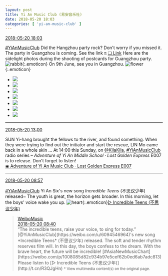 ```yaml
---
layout: post
title: Yi An Music Club (易安音乐社)
date: 2018-05-20 18:03
categories: [ 'yi-an-music-club' ]
---
```


<div class="weibo-info">
  <a href="https://weibo.com/6094546964/GhxLbvoCl">2018-05-20 18:03</a>
</div>

[#YiAnMusicClub](https://weibo.com/p/100808beae2e3e05b17b64f63ebedca39f19b2/super_index) Did the Hangzhou party rock? Don't worry if you missed it. The party in Guangzhou is coming. See the link 🔛 [❏ Link](https://www.owhat.cn/shop/shopdetail.html?id=37661) Here are the sidelight photos during the shooting of postcards for Guangzhou party. ![rabbit](https://img.t.sinajs.cn/t4/appstyle/expression/ext/normal/c6/2018new_tuzi_org.png){:.emoticon} On 9th June, see you in Guangzhou. ![flower](https://img.t.sinajs.cn/t4/appstyle/expression/ext/normal/d4/2018new_xianhua_org.png){:.emoticon}

<!-- more -->

<ul class="weibo-pic-list-3">
  <li class="weibo-pic">
    <a href="https://wx2.sinaimg.cn/mw690/006Es64Aly1frhylihdowj33vc2kwkjr.jpg"><img src="https://wx2.sinaimg.cn/thumb150/006Es64Aly1frhylihdowj33vc2kwkjr.jpg"/></a>
  </li>
  <li class="weibo-pic">
    <a href="https://wx4.sinaimg.cn/mw690/006Es64Aly1frj6eb42p5j32kw3vc7wk.jpg"><img src="https://wx4.sinaimg.cn/thumb150/006Es64Aly1frj6eb42p5j32kw3vc7wk.jpg"/></a>
  </li>
  <li class="weibo-pic">
    <a href="https://wx4.sinaimg.cn/mw690/006Es64Aly1frj6edu4b8j32kw3vc7wk.jpg"><img src="https://wx4.sinaimg.cn/thumb150/006Es64Aly1frj6edu4b8j32kw3vc7wk.jpg"/></a>
  </li>
  <li class="weibo-pic">
    <a href="https://wx3.sinaimg.cn/mw690/006Es64Aly1frj6ejdcu1j32kw3vcx6s.jpg"><img src="https://wx3.sinaimg.cn/thumb150/006Es64Aly1frj6ejdcu1j32kw3vcx6s.jpg"/></a>
  </li>
  <li class="weibo-pic">
    <a href="https://wx2.sinaimg.cn/mw690/006Es64Aly1frj6e701c4j32kw3vce85.jpg"><img src="https://wx2.sinaimg.cn/thumb150/006Es64Aly1frj6e701c4j32kw3vce85.jpg"/></a>
  </li>
  <li class="weibo-pic">
    <a href="https://wx2.sinaimg.cn/mw690/006Es64Aly1frj6en35jaj32kw3vcx6s.jpg"><img src="https://wx2.sinaimg.cn/thumb150/006Es64Aly1frj6en35jaj32kw3vcx6s.jpg"/></a>
  </li>
  <li class="weibo-pic">
    <a href="https://wx2.sinaimg.cn/mw690/006Es64Aly1frj6epb3rhj32kw3vchdw.jpg"><img src="https://wx2.sinaimg.cn/thumb150/006Es64Aly1frj6epb3rhj32kw3vchdw.jpg"/></a>
  </li>
</ul>

---

<div class="weibo-info">
  <a href="https://weibo.com/6094546964/GhvLXhzkY">2018-05-20 13:00</a>
</div>

SUN Yi-hang brought the fellows to the river, and found something. When they were trying to find out the initiator and start the rescue, LIN Mo came back in a whole skin … At 14:00 this Sunday, on [@KilaKila](https://weibo.com/u/5990184179), [#YiAnMusicClub](https://weibo.com/p/100808beae2e3e05b17b64f63ebedca39f19b2/super_index) radio series – *Adventure of Yi An Middle School · Lost Golden Express* E007 is to release. Don't forget to listen!  
[◉ Adventure of Yi An Music Club · Lost Golden Express E007](http://www.hongdoufm.com/room/1132770553409568804)

---

<div class="weibo-info">
  <a href="https://weibo.com/6094546964/GhuburdU5">2018-05-20 08:57</a>
</div>

[#YiAnMusicClub](https://weibo.com/p/100808beae2e3e05b17b64f63ebedca39f19b2/super_index) Yi An Six's new song *Incredible Teens* (不思议少年) released~ The youth is great, the horizon gets broader. In this morning, let the boys' voice wake you up. ![heart](https://img.t.sinajs.cn/t4/appstyle/expression/ext/normal/8a/2018new_xin_org.png){:.emoticon}[▷ Incredible Teens (不思议少年)](//weibo.com/p/10151501_100527342)

> <div class="weibo-post-name">
>   <a href="https://weibo.com/musicyourlife">WeiboMusic</a>
> </div>
> <div class="weibo-info">
>   <a href="https://weibo.com/3252743925/Ghu4pySgY">2018-05-20 08:40</a>
> </div>
> “The incredible teens, raise your voice, to sing for today.” [@YiAnMusicClub](https://weibo.com/u/6094546964)'s new song *Incredible Teens* (不思议少年) released. The soft and tender rhythm reserves film will. In this day, the boys confess to the dream. With the brave heart, the future will be incredible! [#AsiaNewMusicChart](https://weibo.com/p/1008085d82c934b97e5cef62b0ed6ab7adc813) Please listen to [▷ Incredible Teens (不思议少年)](http://t.cn/R3QJgHn)  
> <small>* View multimedia content(s) on the original page.</small>
